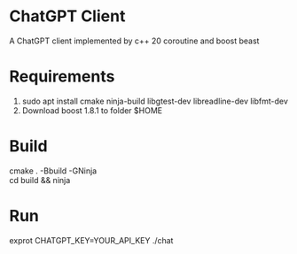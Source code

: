 # ChatGPT Client
A ChatGPT client implemented by c++ 20 coroutine and boost beast

# Requirements
1. sudo apt install cmake ninja-build libgtest-dev libreadline-dev libfmt-dev
2. Download boost 1.8.1 to folder $HOME 

# Build
cmake . -Bbuild -GNinja  
cd build && ninja

# Run
exprot CHATGPT_KEY=YOUR_API_KEY
./chat
